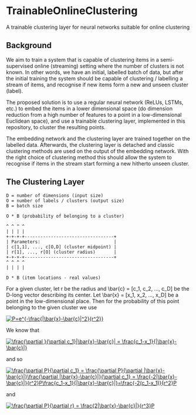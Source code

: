 # TrainableOnlineClustering

A trainable clustering layer for neural networks suitable for online clustering

## Background

We aim to train a system that is capable of clustering items in a
semi-supervised online (streaming) setting where the number of clusters
is not known.
In other words, we have an initial, labelled batch of data, but after the initial
training the system should be capable of clustering / labelling a stream of
items, and recognise if new items form a new and unseen cluster (label).

The proposed solution is to use a regular neural network (ReLUs, LSTMs,
etc.) to embed
the items in a lower dimensional space (do dimension reduction from
a high number of features to a point in a low-dimensional Euclidean space),
and use a trainable clustering layer, implemented in this repository,
to cluster the resulting points.

The embedding network and the clustering layer are trained together
on the labelled data.
Afterwards, the clustering layer is detached and classic clustering methods
are used on the output of the embedding network.
With the right choice of clustering method this should allow the system to
recognise if items in the stream start forming a new hitherto unseen
cluster.


## The Clustering Layer

    D = number of dimensions (input size)
    O = number of labels / clusters (output size)
    B = batch size

    O * B (probability of belonging to a cluster)
    
    ^ ^ ^ ^
    | | | |
    +-+-+-+----------------------------------+
    | Parameters:                            |
    | c[1,1], ..., c[O,D] (cluster midpoint) |
    | r[1], ..., r[O] (cluster radius)       |
    +-+-+-+----------------------------------+
    ^ ^ ^ ^
    | | | |
    
    D * B (item locations - real values)
   
For a given cluster, let r be the radius and \bar{c} = [c_1, c_2, ..., c_D] be the D-long vector
describing its center. Let \bar{x} = [x_1, x_2, ..., x_D] be a point in the low-dimensional place.
Then for the probability of this point belonging to the given cluster we use

<a href="https://www.codecogs.com/eqnedit.php?latex=\dpi{150}&space;P=e^{-\frac{|\bar{x}-\bar{c}|^2}{r^2}}" target="_blank"><img src="https://latex.codecogs.com/gif.latex?\dpi{150}&space;P=e^{-\frac{|\bar{x}-\bar{c}|^2}{r^2}}" title="P=e^{-\frac{|\bar{x}-\bar{c}|^2}{r^2}}" /></a>

We know that

<a href="https://www.codecogs.com/eqnedit.php?latex=\dpi{150}&space;\frac{\partial&space;}{\partial&space;c_1}|\bar{x}-\bar{c}|&space;=&space;\frac{c_1-x_1}{|\bar{x}-\bar{c}|}" target="_blank"><img src="https://latex.codecogs.com/gif.latex?\dpi{150}&space;\frac{\partial&space;}{\partial&space;c_1}|\bar{x}-\bar{c}|&space;=&space;\frac{c_1-x_1}{|\bar{x}-\bar{c}|}" title="\frac{\partial }{\partial c_1}|\bar{x}-\bar{c}| = \frac{c_1-x_1}{|\bar{x}-\bar{c}|}" /></a>

and so

<a href="https://www.codecogs.com/eqnedit.php?latex=\dpi{150}&space;\frac{\partial&space;P}{\partial&space;c_1}&space;=&space;\frac{\partial&space;P}{\partial&space;|\bar{x}-\bar{c}|}\frac{\partial&space;|\bar{x}-\bar{c}|}{\partial&space;c_1}&space;=&space;\frac{-2|\bar{x}-\bar{c}|}{r^2}P\frac{c_1-x_1}{|\bar{x}-\bar{c}|}=\frac{-2(c_1-x_1)}{r^2}P" target="_blank"><img src="https://latex.codecogs.com/gif.latex?\dpi{150}&space;\frac{\partial&space;P}{\partial&space;c_1}&space;=&space;\frac{\partial&space;P}{\partial&space;|\bar{x}-\bar{c}|}\frac{\partial&space;|\bar{x}-\bar{c}|}{\partial&space;c_1}&space;=&space;\frac{-2|\bar{x}-\bar{c}|}{r^2}P\frac{c_1-x_1}{|\bar{x}-\bar{c}|}=\frac{-2(c_1-x_1)}{r^2}P" title="\frac{\partial P}{\partial c_1} = \frac{\partial P}{\partial |\bar{x}-\bar{c}|}\frac{\partial |\bar{x}-\bar{c}|}{\partial c_1} = \frac{-2|\bar{x}-\bar{c}|}{r^2}P\frac{c_1-x_1}{|\bar{x}-\bar{c}|}=\frac{-2(c_1-x_1)}{r^2}P" /></a>

and

<a href="https://www.codecogs.com/eqnedit.php?latex=\dpi{150}&space;\frac{\partial&space;P}{\partial&space;r}&space;=&space;\frac{2|\bar{x}-\bar{c}|}{r^3}P" target="_blank"><img src="https://latex.codecogs.com/gif.latex?\dpi{150}&space;\frac{\partial&space;P}{\partial&space;r}&space;=&space;\frac{2|\bar{x}-\bar{c}|}{r^3}P" title="\frac{\partial P}{\partial r} = \frac{2|\bar{x}-\bar{c}|}{r^3}P" /></a>
